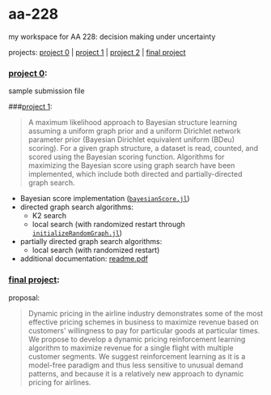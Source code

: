 # aa-228

my workspace for AA 228: decision making under uncertainty

projects: [project 0](https://github.com/rbalexan/aa-228/tree/master/project-0) | [project 1](https://github.com/rbalexan/aa-228/tree/master/project-1) | [project 2](https://github.com/rbalexan/aa-228/tree/master/project-2) | [final project](https://github.com/rbalexan/aa-228/tree/master/final-project) 

### [project 0](https://github.com/rbalexan/aa-228/tree/master/project-0):

sample submission file

###[project 1](https://github.com/rbalexan/aa-228/tree/master/project-1/project1.jl):

> A maximum likelihood approach to Bayesian structure learning assuming a uniform graph prior and a uniform Dirichlet network parameter prior (Bayesian Dirichlet equivalent uniform (BDeu) scoring). For a given graph structure, a dataset is read, counted, and scored using the Bayesian scoring function. Algorithms for maximizing the Bayesian score using graph search have been implemented, which include both directed and partially-directed graph search.

- Bayesian score implementation ([`bayesianScore.jl`](https://github.com/rbalexan/aa-228/tree/master/project-1/bayesianScore.jl))
- directed graph search algorithms:
  - K2 search
  - local search (with randomized restart through [`initializeRandomGraph.jl`](https://github.com/rbalexan/aa-228/tree/master/project-1/initializeRandomGraph.jl))
- partially directed graph search algorithms:
  - local search (with randomized restart)
- additional documentation: [readme.pdf](https://github.com/rbalexan/aa-228/tree/master/project-1/doc/README.pdf)

### [final project](https://github.com/rbalexan/aa-228/tree/master/final-project):

proposal:

> Dynamic pricing in the airline industry demonstrates some of the most effective pricing schemes in business to maximize revenue based on customers' willingness to pay for particular goods at particular times. We propose to develop a dynamic pricing reinforcement learning algorithm to maximize revenue for a single flight with multiple customer segments. We suggest reinforcement learning as it is a model-free paradigm and thus less sensitive to unusual demand patterns, and because it is a relatively new approach to dynamic pricing for airlines.

